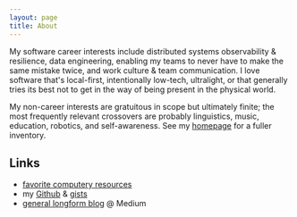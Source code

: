 ```yaml
---
layout: page
title: About
---
```


My software career interests include distributed systems observability & resilience, data engineering, enabling my teams to never have to make the same mistake twice, and work culture & team communication. I love software that's local-first, intentionally low-tech, ultralight, or that generally tries its best not to get in the way of being present in the physical world.

My non-career interests are gratuitous in scope but ultimately finite; the most frequently relevant crossovers are probably linguistics, music, education, robotics, and self-awareness. See my [homepage](https://rfong.github.io) for a fuller inventory.

## Links

* [favorite computery resources](https://github.com/rfong/computery-resources)
* my [Github](https://github.com/rfong) & [gists](https://gist.github.com/rfong)
* [general longform blog](https://medium.com/@rhetoricize) @ Medium
